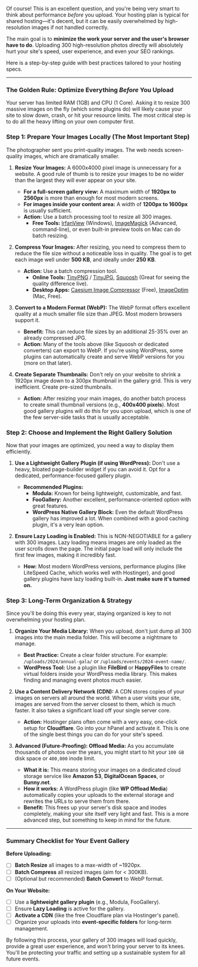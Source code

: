 Of course! This is an excellent question, and you're being very smart to think about performance *before* you upload. Your hosting plan is typical for shared hosting—it's decent, but it can be easily overwhelmed by high-resolution images if not handled correctly.

The main goal is to **minimize the work your server and the user's browser have to do**. Uploading 300 high-resolution photos directly will absolutely hurt your site's speed, user experience, and even your SEO rankings.

Here is a step-by-step guide with best practices tailored to your hosting specs.

---

### The Golden Rule: Optimize Everything *Before* You Upload

Your server has limited RAM (1GB) and CPU (1 Core). Asking it to resize 300 massive images on the fly (which some plugins do) will likely cause your site to slow down, crash, or hit your resource limits. The most critical step is to do all the heavy lifting on your own computer first.

### Step 1: Prepare Your Images Locally (The Most Important Step)

The photographer sent you print-quality images. The web needs screen-quality images, which are dramatically smaller.

1.  **Resize Your Images:** A 6000x4000 pixel image is unnecessary for a website. A good rule of thumb is to resize your images to be no wider than the largest they will ever appear on your site.
    *   **For a full-screen gallery view:** A maximum width of **1920px to 2560px** is more than enough for most modern screens.
    *   **For images inside your content area:** A width of **1200px to 1600px** is usually sufficient.
    *   **Action:** Use a batch processing tool to resize all 300 images.
        *   **Free Tools:** [IrfanView](https://www.irfanview.com/) (Windows), [ImageMagick](https://imagemagick.org/) (Advanced, command-line), or even built-in preview tools on Mac can do batch resizing.

2.  **Compress Your Images:** After resizing, you need to compress them to reduce the file size without a noticeable loss in quality. The goal is to get each image well under **500 KB**, and ideally under **250 KB**.
    *   **Action:** Use a batch compression tool.
        *   **Online Tools:** [TinyPNG](https://tinypng.com/) / [TinyJPG](https://tinyjpg.com/), [Squoosh](https://squoosh.app/) (Great for seeing the quality difference live).
        *   **Desktop Apps:** [Caesium Image Compressor](https://caesium.app/) (Free), [ImageOptim](https://imageoptim.com/mac) (Mac, Free).

3.  **Convert to a Modern Format (WebP):** The WebP format offers excellent quality at a much smaller file size than JPEG. Most modern browsers support it.
    *   **Benefit:** This can reduce file sizes by an additional 25-35% over an already compressed JPG.
    *   **Action:** Many of the tools above (like Squoosh or dedicated converters) can export to WebP. If you're using WordPress, some plugins can automatically create and serve WebP versions for you (more on that later).

4.  **Create Separate Thumbnails:** Don't rely on your website to shrink a 1920px image down to a 300px thumbnail in the gallery grid. This is very inefficient. Create pre-sized thumbnails.
    *   **Action:** After resizing your main images, do another batch process to create small thumbnail versions (e.g., **400x400 pixels**). Most good gallery plugins will do this for you upon upload, which is one of the few server-side tasks that is usually acceptable.

### Step 2: Choose and Implement the Right Gallery Solution

Now that your images are optimized, you need a way to display them efficiently.

1.  **Use a Lightweight Gallery Plugin (if using WordPress):** Don't use a heavy, bloated page-builder widget if you can avoid it. Opt for a dedicated, performance-focused gallery plugin.
    *   **Recommended Plugins:**
        *   **Modula:** Known for being lightweight, customizable, and fast.
        *   **FooGallery:** Another excellent, performance-oriented option with great features.
        *   **WordPress Native Gallery Block:** Even the default WordPress gallery has improved a lot. When combined with a good caching plugin, it's a very lean option.

2.  **Ensure Lazy Loading is Enabled:** This is NON-NEGOTIABLE for a gallery with 300 images. Lazy loading means images are only loaded as the user scrolls down the page. The initial page load will only include the first few images, making it incredibly fast.
    *   **How:** Most modern WordPress versions, performance plugins (like LiteSpeed Cache, which works well with Hostinger), and good gallery plugins have lazy loading built-in. **Just make sure it's turned on.**

### Step 3: Long-Term Organization & Strategy

Since you'll be doing this every year, staying organized is key to not overwhelming your hosting plan.

1.  **Organize Your Media Library:** When you upload, don't just dump all 300 images into the main media folder. This will become a nightmare to manage.
    *   **Best Practice:** Create a clear folder structure. For example: `/uploads/2024/annual-gala/` or `/uploads/events/2024-event-name/`.
    *   **WordPress Tool:** Use a plugin like **FileBird** or **HappyFiles** to create virtual folders inside your WordPress media library. This makes finding and managing event photos much easier.

2.  **Use a Content Delivery Network (CDN):** A CDN stores copies of your images on servers all around the world. When a user visits your site, images are served from the server closest to them, which is much faster. It also takes a significant load off your single server core.
    *   **Action:** Hostinger plans often come with a very easy, one-click setup for **Cloudflare**. Go into your hPanel and activate it. This is one of the single best things you can do for your site's speed.

3.  **Advanced (Future-Proofing): Offload Media:** As you accumulate thousands of photos over the years, you might start to hit your `100 GB` disk space or `400,000` inode limit.
    *   **What it is:** This means storing your images on a dedicated cloud storage service like **Amazon S3**, **DigitalOcean Spaces**, or **Bunny.net**.
    *   **How it works:** A WordPress plugin (like **WP Offload Media**) automatically copies your uploads to the external storage and rewrites the URLs to serve them from there.
    *   **Benefit:** This frees up your server's disk space and inodes completely, making your site itself very light and fast. This is a more advanced step, but something to keep in mind for the future.

---

### Summary Checklist for Your Event Gallery

**Before Uploading:**
*   [ ] **Batch Resize** all images to a max-width of ~1920px.
*   [ ] **Batch Compress** all resized images (aim for < 300KB).
*   [ ] (Optional but recommended) **Batch Convert** to WebP format.

**On Your Website:**
*   [ ] Use a **lightweight gallery plugin** (e.g., Modula, FooGallery).
*   [ ] Ensure **Lazy Loading** is active for the gallery.
*   [ ] **Activate a CDN** (like the free Cloudflare plan via Hostinger's panel).
*   [ ] Organize your uploads into **event-specific folders** for long-term management.

By following this process, your gallery of 300 images will load quickly, provide a great user experience, and won't bring your server to its knees. You'll be protecting your traffic and setting up a sustainable system for all future events.
